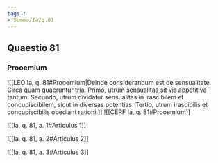 ```yaml
---
tags : 
- Summa/Ia/q.81
---
```


## Quaestio 81

### Prooemium

![[LEO Ia, q. 81#Prooemium|Deinde considerandum est de sensualitate. Circa quam quaeruntur tria. Primo, utrum sensualitas sit vis appetitiva tantum. Secundo, utrum dividatur sensualitas in irascibilem et concupiscibilem, sicut in diversas potentias. Tertio, utrum irascibilis et concupiscibilis obediant rationi.]]
![[CERF Ia, q. 81#Prooemium]]

![[Ia, q. 81, a. 1#Articulus 1]]

![[Ia, q. 81, a. 2#Articulus 2]]

![[Ia, q. 81, a. 3#Articulus 3]]

